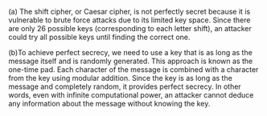 (a) The shift cipher, or Caesar cipher, is not perfectly secret because it is vulnerable to brute force attacks due to its limited key space. Since there are only 26 possible keys (corresponding to each letter shift), an attacker could try all possible keys until finding the correct one.

(b)To achieve perfect secrecy, we need to use a key that is as long as the message itself and is randomly generated. This approach is known as the one-time pad. Each character of the message is combined with a character from the key using modular addition. Since the key is as long as the message and completely random, it provides perfect secrecy. In other words, even with infinite computational power, an attacker cannot deduce any information about the message without knowing the key.